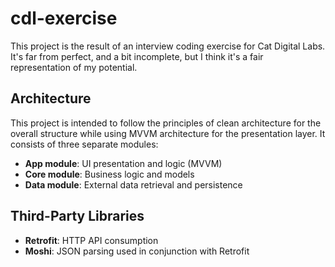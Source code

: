 # cdl-exercise
This project is the result of an interview coding exercise for Cat Digital Labs. It's far from perfect, and a bit incomplete, but I think it's a fair representation of my potential.

## Architecture
This project is intended to follow the principles of clean architecture for the overall structure while using MVVM architecture for the presentation layer. It consists of three separate modules:

- **App module**: UI presentation and logic (MVVM)
- **Core module**: Business logic and models
- **Data module**: External data retrieval and persistence

## Third-Party Libraries

- **Retrofit**: HTTP API consumption
- **Moshi**: JSON parsing used in conjunction with Retrofit
